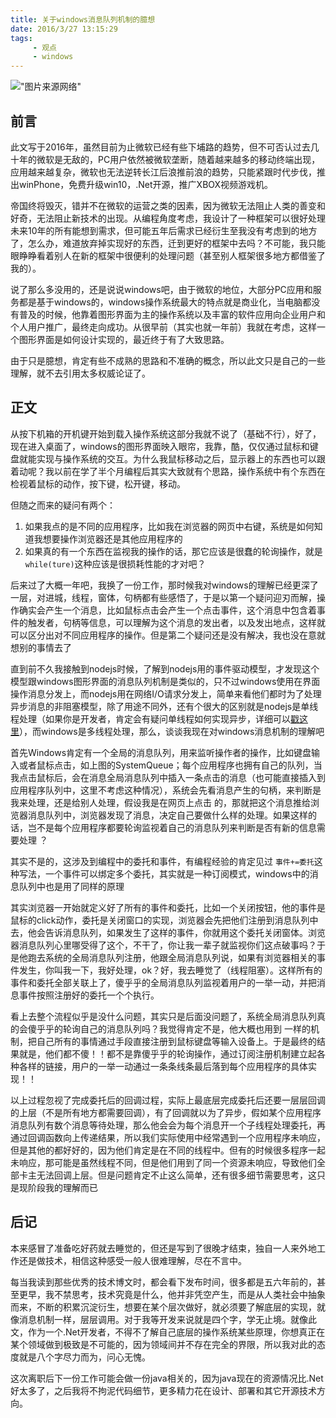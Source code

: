 ```yaml
---
title: 关于windows消息队列机制的臆想
date: 2016/3/27 13:15:29  
tags: 
     - 观点
     - windows
---
```

!["图片来源网络"](http://7xr9ql.com1.z0.glb.clouddn.com/5-1.gif)


## 前言
此文写于2016年，虽然目前为止微软已经有些下埔路的趋势，但不可否认过去几十年的微软是无敌的，PC用户依然被微软垄断，随着越来越多的移动终端出现，应用越来越复杂，微软也无法逆转长江后浪推前浪的趋势，只能紧跟时代步伐，推出winPhone，免费升级win10，.Net开源，推广XBOX视频游戏机。
<!-- more -->
帝国终将毁灭，错并不在微软的运营之类的因素，因为微软无法阻止人类的善变和好奇，无法阻止新技术的出现。从编程角度考虑，我设计了一种框架可以很好处理未来10年的所有能想到需求，但可能五年后需求已经衍生至我没有考虑到的地方了，怎么办，难道放弃掉实现好的东西，迁到更好的框架中去吗？不可能，我只能眼睁睁看着别人在新的框架中很便利的处理问题（甚至别人框架很多地方都借鉴了我的）。

说了那么多没用的，还是说说windows吧，由于微软的地位，大部分PC应用和服务都是基于windows的，windows操作系统最大的特点就是商业化，当电脑都没有普及的时候，他靠着图形界面为主的操作系统以及丰富的软件应用向企业用户和个人用户推广，最终走向成功。从很早前（其实也就一年前）我就在考虑，这样一个图形界面是如何设计实现的，最近终于有了大致思路。

由于只是臆想，肯定有些不成熟的思路和不准确的概念，所以此文只是自己的一些理解，就不去引用太多权威论证了。

## 正文
从按下机箱的开机键开始到载入操作系统这部分我就不说了（基础不行），好了，现在进入桌面了，windows的图形界面映入眼帘，我靠，酷，仅仅通过鼠标和键盘就能实现与操作系统的交互。为什么我鼠标移动之后，显示器上的东西也可以跟着动呢？我以前在学了半个月编程后其实大致就有个思路，操作系统中有个东西在检视着鼠标的动作，按下键，松开键，移动。

但随之而来的疑问有两个：  
1. 如果我点的是不同的应用程序，比如我在浏览器的网页中右键，系统是如何知道我想要操作浏览器还是其他应用程序的   
2. 如果真的有一个东西在监视我的操作的话，那它应该是很蠢的轮询操作，就是`while(ture)`这种应该是很损耗性能的才对吧？

后来过了大概一年吧，我换了一份工作，那时候我对windows的理解已经更深了一层，对进城，线程，窗体，句柄都有些感悟了，于是以第一个疑问迎刃而解，操作确实会产生一个消息，比如鼠标点击会产生一个点击事件，这个消息中包含着事件的触发者，句柄等信息，可以理解为这个消息的发出者，以及发出地点，这样就可以区分出对不同应用程序的操作。但是第二个疑问还是没有解决，我也没在意就想别的事情去了

直到前不久我接触到nodejs时候，了解到nodejs用的事件驱动模型，才发现这个模型跟windows图形界面的消息队列机制是类似的，只不过windows使用在界面操作消息分发上，而nodejs用在网络I/O请求分发上，简单来看他们都时为了处理异步消息的非阻塞模型，除了用途不同外，还有个很大的区别就是nodejs是单线程处理（如果你是开发者，肯定会有疑问单线程如何实现异步，详细可以[戳这里](http://www.cnblogs.com/dolphinX/p/3475090.html)），而windows是多线程处理，那么，谈谈我现在对windows消息机制的理解吧

首先Windows肯定有一个全局的消息队列，用来监听操作者的操作，比如键盘输入或者鼠标点击，如上图的SystemQueue；每个应用程序也拥有自己的队列，当我点击鼠标后，会在消息全局消息队列中插入一条点击的消息（也可能直接插入到应用程序队列中，这里不考虑这种情况），系统会先看消息产生的句柄，来判断是我来处理，还是给别人处理，假设我是在网页上点击 的，那就把这个消息推给浏览器消息队列中，浏览器发现了消息，决定自己要做什么样的处理。如果这样的话，岂不是每个应用程序都要轮询监视着自己的消息队列来判断是否有新的信息需要处理 ？

其实不是的，这涉及到编程中的委托和事件，有编程经验的肯定见过 `事件+=委托`这种写法，一个事件可以绑定多个委托，其实就是一种订阅模式，windows中的消息队列中也是用了同样的原理

其实浏览器一开始就定义好了所有的事件和委托，比如一个关闭按钮，他的事件是鼠标的click动作，委托是关闭窗口的实现，浏览器会先把他们注册到消息队列中去，他会告诉消息队列，如果发生了这样的事件，你就用这个委托关闭窗体。浏览器消息队列心里哪受得了这个，不干了，你让我一辈子就监视你们这点破事吗？于是他跑去系统的全局消息队列注册，他跟全局消息队列说，如果有浏览器相关的事件发生，你叫我一下，我好处理，ok？好，我去睡觉了（线程阻塞）。这样所有的事件和委托全部关联上了，傻乎乎的全局消息队列监视着用户的一举一动，并把消息事件按照注册好的委托一个个执行。

看上去整个流程似乎是没什么问题，其实只是后面没问题了，系统全局消息队列真的会傻乎乎的轮询自己的消息队列吗？我觉得肯定不是，他大概也用到 一样的机制，把自己所有的事情通过手段直接注册到鼠标键盘等输入设备上。于是最终的结果就是，他们都不傻！！都不是靠傻乎乎的轮询操作，通过订阅注册机制建立起各种各样的链接，用户的一举一动通过一条条线条最后落到每个应用程序的具体实现！！

以上过程忽视了完成委托后的回调过程，实际上最底层完成委托后还要一层层回调的上层（不是所有地方都需要回调），有了回调就以为了异步，假如某个应用程序消息队列有数个消息等待处理，那么他会会为每个消息开一个子线程处理委托，再通过回调函数向上传递结果，所以我们实际使用中经常遇到一个应用程序未响应，但是其他的都好好的，因为他们肯定是在不同的线程中。但有的时候很多程序一起未响应，那可能是虽然线程不同，但是他们用到了同一个资源未响应，导致他们全部卡主无法回调上层。但是问题肯定不止这么简单，还有很多细节需要思考，这只是现阶段我的理解而已

## 后记
本来感冒了准备吃好药就去睡觉的，但还是写到了很晚才结束，独自一人来外地工作还是做技术，相信这种感受一般人很难理解，尽在不言中。

每当我读到那些优秀的技术博文时，都会看下发布时间，很多都是五六年前的，甚至更早，我不禁思考，技术究竟是什么，他并非凭空产生，而是从人类社会中抽象而来，不断的积累沉淀衍生，想要在某个层次做好，就必须要了解底层的实现，就像消息机制一样，层层调用。对于我等开发来说就是四个字，学无止境。就像此文，作为一个.Net开发者，不得不了解自己底层的操作系统某些原理，你想真正在某个领域做到极致是不可能的，因为领域间并不存在完全的界限，所以我对此的态度就是八个字尽力而为，问心无愧。

这次离职后下一份工作可能会做一份java相关的，因为java现在的资源情况比.Net好太多了，之后我将不拘泥代码细节，更多精力花在设计、部署和其它开源技术方向。

